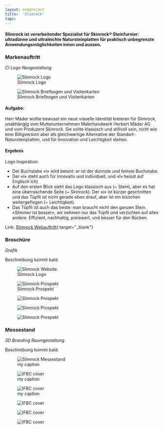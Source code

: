 ```yaml
---
layout: oneproject
title:  'Slimrock'
tags:   
---
```


#### Slimrock ist verarbeitender Spezialist für Skinrock® Steinfurnier: ultradünne und ultraleichte Natursteinplatten für praktisch unbegrenzte Anwendungsmöglichkeiten innen und aussen.

### Markenauftritt
*CI* *Logo* *Neugestaltung*

<aside>
<figure>
  <img src="/assets{{ page.url }}Slimrock_Logo-1.jpg"
    srcset="/assets{{ page.url }}Slimrock_Logo-1_2x.jpg 2x"
    alt="Slimrock Logo">
  <figcaption>Slimrock Logo</figcaption>
</figure>
<figure>
  <img src="/assets{{ page.url }}Slimrock_Logo-2.jpg"
    srcset="/assets{{ page.url }}Slimrock_Logo-2_2x.jpg 2x"
    alt="Slimrock Briefbogen und Visitenkarten">
  <figcaption>Slimrock Briefbogen und Visitenkarten</figcaption>
</figure>
</aside>

#### Aufgabe:
Herr Mäder wollte bewusst ein neue visuelle Identität kreieren für Slimrock, unabhängig vom Mutterunternehmen Malerhandwerk Herbert Mäder AG und vom Produzent Skinrock. Sie sollte klassisch und stillvoll sein, nicht wie eine Billigversion aber als gleichwertige Alternative der Standart-Natursteinplatten, und für Innovation und Leichtigkeit stehen.

#### Ergebnis
Logo Inspiration:
- Der Buchstabe «i» wird betont: er ist der dünnste und feinste Buchstabe.
- Der «i» steht auch für innovativ und individuell, und «I» heisst auf Englisch ich)
- Auf den ersten Blick sieht das Logo klassisch aus (~ Stein), aber es hat eine überraschende
Seite (~ Skinrock). Der «i» ist kürzer geschnitten und das Tüpfli ist nicht gerade oben
drauf, aber ist ein bisschen weitergeflogen (~ Leichtigkeit).
- Das Tüpfli ist auch das beste: man braucht nicht den ganzen Stein. «Slimmer ist besser», wir
nehmen nur das Tüpfli und verzichten auf alles andere. Effizient, nachhaltig, preiswert, und besser für
den Rücken.

Link: [Slimrock Webauftritt](http://www.slimrock.ch){:target="_blank"}

### Broschüre
*Grafik*

Beschreibung kommt bald.

<aside>
<figure>
  <img src="/assets{{ page.url }}Slimrock_Web.jpg"
    srcset="/assets{{ page.url }}Slimrock_Web_2x.jpg 2x"
    alt="Slimrock Website">
  <figcaption>Slimrock Logo</figcaption>
</figure>
<figure>
  <img src="/assets{{ page.url }}Slimrock_Prospekt-0.jpg"
    srcset="/assets{{ page.url }}Slimrock_Prospekt-0_2x.jpg 2x"
    alt="Slimrock Prospekt">
  <figcaption>Slimrock Prospekt</figcaption>
</figure>
<figure>
  <img src="/assets{{ page.url }}Slimrock_Prospekt-1.jpg"
    srcset="/assets{{ page.url }}Slimrock_Prospekt-1_2x.jpg 2x"
    alt="Slimrock Prospekt">
  <figcaption></figcaption>
</figure>
<figure>
  <img src="/assets{{ page.url }}Slimrock_Prospekt-2.jpg"
    srcset="/assets{{ page.url }}Slimrock_Prospekt-2_2x.jpg 2x"
    alt="Slimrock Prospekt">
  <figcaption></figcaption>
</figure>
<figure>
  <img src="/assets{{ page.url }}Slimrock_Prospekt-3.jpg"
    srcset="/assets{{ page.url }}Slimrock_Prospekt-3_2x.jpg 2x"
    alt="Slimrock Prospekt">
  <figcaption></figcaption>
</figure>
</aside>

### Messestand
*3D Branding* *Raumgestaltung*

Beschreibung kommt bald.

<aside>
<figure>
  <img src="/assets{{ page.url }}Slimrock_Messe-1.jpg"
    srcset="/assets{{ page.url }}Slimrock_Messe-1_2x.jpg 2x"
    alt="Slimrock Messestand">
  <figcaption>my caption</figcaption>
</figure>

<figure>
  <img src="/assets{{ page.url }}Slimrock_Messe-2.jpg"
    srcset="/assets{{ page.url }}Slimrock_Messe-2_2x.jpg 2x"
    alt="IFBC cover">
  <figcaption>my caption</figcaption>
</figure>

<figure>
  <img src="/assets{{ page.url }}Slimrock_Messe-3.jpg"
    srcset="/assets{{ page.url }}Slimrock_Messe-3_2x.jpg 2x"
    alt="IFBC cover">
  <figcaption>my caption</figcaption>
</figure>

<figure>
  <img src="/assets{{ page.url }}Slimrock_Messe-4.jpg"
    srcset="/assets{{ page.url }}Slimrock_Messe-4_2x.jpg 2x"
    alt="IFBC cover">
  <figcaption></figcaption>
</figure>

<figure>
  <img src="/assets{{ page.url }}Slimrock_Messe-5.jpg"
    srcset="/assets{{ page.url }}Slimrock_Messe-5_2x.jpg 2x"
    alt="IFBC cover">
  <figcaption></figcaption>
</figure>

<figure>
  <img src="/assets{{ page.url }}Slimrock_Messe-6.jpg"
    srcset="/assets{{ page.url }}Slimrock_Messe-6_2x.jpg 2x"
    alt="IFBC cover">
  <figcaption></figcaption>
</figure>

</aside>
